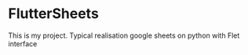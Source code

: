 # FlutterSheets
This is my project. Typical realisation google sheets on python with Flet interface

